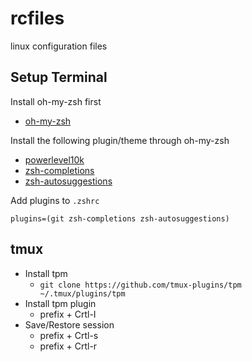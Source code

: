 rcfiles
=======
linux configuration files

## Setup Terminal
Install oh-my-zsh first
* [oh-my-zsh](https://github.com/ohmyzsh/ohmyzsh)

Install the following plugin/theme through oh-my-zsh
* [powerlevel10k](https://github.com/romkatv/powerlevel10k)
* [zsh-completions](https://github.com/zsh-users/zsh-completions)
* [zsh-autosuggestions](https://github.com/zsh-users/zsh-autosuggestions)

Add plugins to `.zshrc`
```
plugins=(git zsh-completions zsh-autosuggestions)
```

## tmux
* Install tpm
  * `git clone https://github.com/tmux-plugins/tpm ~/.tmux/plugins/tpm`
* Install tpm plugin
  * prefix + Crtl-I
* Save/Restore session
  * prefix + Crtl-s
  * prefix + Crtl-r
